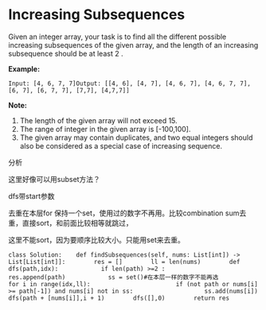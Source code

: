 # Increasing Subsequences

Given an integer array, your task is to find all the different possible increasing subsequences of the given array, and the length of an increasing subsequence should be at least 2 .

**Example:**

```text
Input: [4, 6, 7, 7]Output: [[4, 6], [4, 7], [4, 6, 7], [4, 6, 7, 7], [6, 7], [6, 7, 7], [7,7], [4,7,7]]
```

**Note:**

1. The length of the given array will not exceed 15.
2. The range of integer in the given array is \[-100,100\].
3. The given array may contain duplicates, and two equal integers should also be considered as a special case of increasing sequence.

分析

这里好像可以用subset方法？

dfs带start参数

去重在本层for 保持一个set，使用过的数字不再用。比较combination sum去重，直接sort，和前面比较相等就跳过，

这里不能sort，因为要顺序比较大小。只能用set来去重。

```text
class Solution:    def findSubsequences(self, nums: List[int]) -> List[List[int]]:        res = []        ll = len(nums)        def dfs(path,idx):            if len(path) >=2 :                res.append(path)            ss = set()#在本层一样的数字不能再选             for i in range(idx,ll):                        if (not path or nums[i] >= path[-1]) and nums[i] not in ss:                    ss.add(nums[i])                    dfs(path + [nums[i]],i + 1)        dfs([],0)        return res
```

